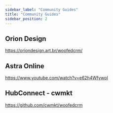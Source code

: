 ```yaml
---
sidebar_label: "Community Guides"
title: "Community Guides"
sidebar_position: 2
---
```


## Orion Design
https://oriondesign.art.br/woofedcrm/

## Astra Online
https://www.youtube.com/watch?v=e62h4WfywoI

## HubConnect - cwmkt
https://github.com/cwmkt/woofedcrm
